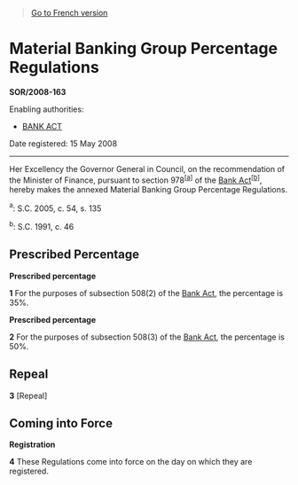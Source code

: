 > [Go to French version](/fr/Règlements/Décrets,%20ordonnances%20et%20règlements%20statutaires/2008/163.md)

# Material Banking Group Percentage Regulations

**SOR/2008-163**

Enabling authorities: 
- [BANK ACT](/en/Acts/Statutes%20of%20Canada/1991/c.%2046.md)

Date registered: 15 May 2008

----------

Her Excellency the Governor General in Council, on the recommendation of the Minister of Finance, pursuant to section 978<sup><a href='#fn_610299-E_hq_2866'>[a]</a></sup> of the [Bank Act](/en/Acts/Statutes%20of%20Canada/1991/c.%2046.md)<sup><a href='#fn_610299-E_hq_2867'>[b]</a></sup>, hereby makes the annexed Material Banking Group Percentage Regulations.

<a name='fn_610299-E_hq_2866'><sup>a</sup></a>: S.C. 2005, c. 54, s. 135<br />

<a name='fn_610299-E_hq_2867'><sup>b</sup></a>: S.C. 1991, c. 46<br />




## Prescribed Percentage



**Prescribed percentage**

**1** For the purposes of subsection 508(2) of the [Bank Act](/en/Acts/Statutes%20of%20Canada/1991/c.%2046.md), the percentage is 35%.




**Prescribed percentage**

**2** For the purposes of subsection 508(3) of the [Bank Act](/en/Acts/Statutes%20of%20Canada/1991/c.%2046.md), the percentage is 50%.




## Repeal


**3** [Repeal]




## Coming into Force



**Registration**

**4** These Regulations come into force on the day on which they are registered.


